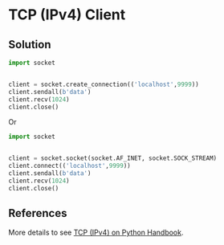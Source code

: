 # TCP (IPv4) Client

## Solution

```python
import socket


client = socket.create_connection(('localhost',9999))
client.sendall(b'data')
client.recv(1024)
client.close()
```

Or

```python
import socket


client = socket.socket(socket.AF_INET, socket.SOCK_STREAM)
client.connect(('localhost',9999))
client.sendall(b'data')
client.recv(1024)
client.close()
```

## References

More details to see [TCP (IPv4) on Python Handbook](https://leven-cn.github.io/python-handbook/recipes/core/tcp_ipv4).
